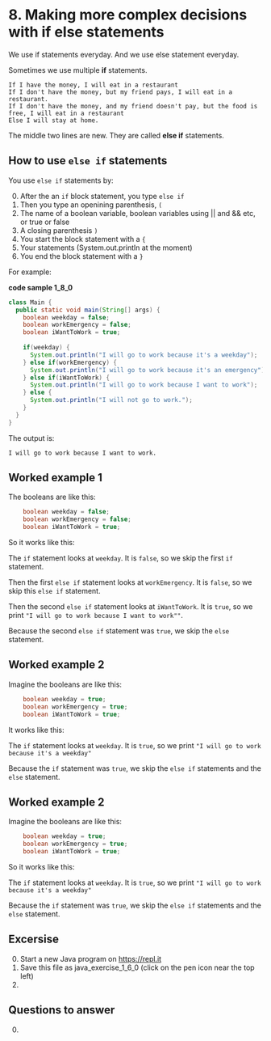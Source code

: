 # 8. Making more complex decisions with **if else** statements 

We use if statements everyday. And we use else statement everyday.

Sometimes we use multiple **if** statements.

```
If I have the money, I will eat in a restaurant
If I don't have the money, but my friend pays, I will eat in a restaurant.
If I don't have the money, and my friend doesn't pay, but the food is free, I will eat in a restaurant
Else I will stay at home.
```

The middle two lines are new. They are called **else if** statements.

## How to use `else if` statements

You use `else if` statements by:

0. After the an `if` block statement, you type `else if`
0. Then you type an openining parenthesis, `(`
0. The name of a boolean variable, boolean variables using || and && etc, or true or false
0. A closing parenthesis `)`
0. You start the block statement with a `{`
0. Your statements (System.out.println at the moment)
0. You end the block statement with a `}`

For example:

**code sample 1_8_0**
```java
class Main {
  public static void main(String[] args) {
    boolean weekday = false;
    boolean workEmergency = false;
    boolean iWantToWork = true;
    
    if(weekday) {
      System.out.println("I will go to work because it's a weekday");
    } else if(workEmergency) {
      System.out.println("I will go to work because it's an emergency");
    } else if(iWantToWork) {      
      System.out.println("I will go to work because I want to work");    
    } else {
      System.out.println("I will not go to work.");        
    }
  }
}
```

The output is:

```
I will go to work because I want to work.
```

## Worked example 1

The booleans are like this:

```java
    boolean weekday = false;
    boolean workEmergency = false;
    boolean iWantToWork = true;
```

So it works like this: 

The `if` statement looks at `weekday`. It is `false`, so we skip the first `if` statement. 

Then the first `else if` statement looks at `workEmergency`. It is `false`, so we skip this `else if` statement. 

Then the second `else if` statement looks at `iWantToWork`. It is `true`, so we print `"I will go to work because I want to work""`.

Because the second `else if` statement was `true`, we skip the `else` statement.

## Worked example 2

Imagine the booleans are like this:

```java
    boolean weekday = true;
    boolean workEmergency = true;
    boolean iWantToWork = true;
```

It works like this: 

The `if` statement looks at `weekday`. It is `true`, so we print `"I will go to work because it's a weekday"`

Because the `if` statement was `true`, we skip the `else if` statements and the `else` statement.

## Worked example 2

Imagine the booleans are like this:

```java
    boolean weekday = true;
    boolean workEmergency = true;
    boolean iWantToWork = true;
```

So it works like this: 

The `if` statement looks at `weekday`. It is `true`, so we print `"I will go to work because it's a weekday"`

Because the `if` statement was `true`, we skip the `else if` statements and the `else` statement.


## Excersise

0. Start a new Java program on https://repl.it
0. Save this file as java_exercise_1_6_0 (click on the pen icon near the top left)
0. 

## Questions to answer ##

0. 

